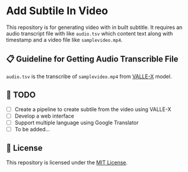 # Add Subtile In Video
This repository is for generating video with in built subtitle. It requires an audio transcript file with like `audio.tsv` which content text along with timestamp and a video file like `samplevideo.mp4`.

## 📋 Guideline for Getting Audio Transcrible File
`audio.tsv` is the transcribe of `samplevideo.mp4` from [VALLE-X](https://github.com/Plachtaa/VALL-E-X) model.

## 🧠 TODO
- [ ] Create a pipeline to create subtile from the video using VALLE-X
- [ ] Develop a web interface
- [ ] Support multiple language using Google Translator
- [ ] To be added...

## 📜 License
This repository is licensed under the [MIT License](./LICENSE).
